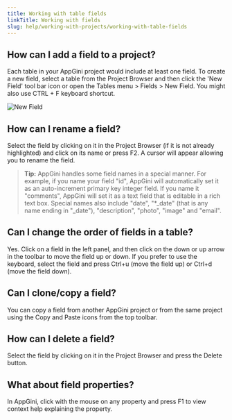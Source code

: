```yaml
---
title: Working with table fields
linkTitle: Working with fields
slug: help/working-with-projects/working-with-table-fields
---
```


## How can I add a field to a project?

Each table in your AppGini project would include at least one field. To create a new field, select a table from the Project Browser and then click the 'New Field' tool bar icon or open the Tables menu > Fields > New Field. You might also use CTRL + F keyboard shortcut.

![New Field](https://cdn.bigprof.com/appgini-desktop/help/appgini-new-field.png)

## How can I rename a field?

Select the field by clicking on it in the Project Browser (if it is not already highlighted) and click on its name or press F2. A cursor will appear allowing you to rename the field.

> **Tip:** AppGini handles some field names in a special manner. For example, if you name your field "id", AppGini will automatically set it as an auto-increment primary key integer field. If you name it "comments", AppGini will set it as a text field that is editable in a rich text box. Special names also include "date", "*_date" (that is any name ending in "_date"), "description", "photo", "image" and "email".

## Can I change the order of fields in a table?

Yes. Click on a field in the left panel, and then click on the down or up arrow in the toolbar to move the field up or down. If you prefer to use the keyboard, select the field and press Ctrl+u (move the field up) or Ctrl+d (move the field down).

## Can I clone/copy a field?

You can copy a field from another AppGini project or from the same project using the Copy and Paste icons from the top toolbar.

## How can I delete a field?

Select the field by clicking on it in the Project Browser and press the Delete button.

## What about field properties?

In AppGini, click with the mouse on any property and press F1 to view context help explaining the property.


